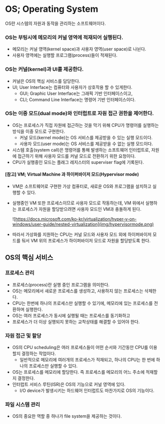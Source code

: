 # OS; Operating System

OS란 시스템의 자원과 동작을 관리하는 소프트웨어이다.

### OS는 부팅시에 메모리의 커널 영역에 적재되어 실행된다.
- 메모리는 커널 영역(kernel space)과 사용자 영역(user space)로 나뉜다.
- 사용자 영역에는 실행할 프로그램(process)들이 적재된다.

### OS는 커널(kernel)과 UI를 제공한다.
- 커널은 OS의 핵심 서비스를 담당한다.
- UI; User Interface는 컴퓨터와 사용자가 상호작용 할 수 있게한다.
    - GUI; Graphic User Interface는 그래픽 기반 인터페이스이고,
    - CLI; Command Line Interface는 명령어 기반 인터페이스이다.

### OS는 이중 모드(dual mode)와 인터럽트로 자원 접근 권한을 제어한다.
- OS는 프로세스가 직접 자원에 접근하는 것을 막기 위해 CPU가 명령어를 실행하는 방식을 이중 모드로 구현한다.
    - 커널 모드(kernel mode)는 OS 서비스를 제공받을 수 있는 실행 모드이다.
    - 사용자 모드(user mode)는 OS 서비스를 제공받을 수 없는 실행 모드이다.
- 시스템 호출(system call)은 명령어를 통해 발생하는 소프트웨어 인터럽트로, 자원에 접근하기 위해 사용자 모드를 커널 모드로 전환하기 위한 요청이다.
- CPU가 실행중인 모드는 플래그 레지스터의 superviser flag에 기록된다.

#### [참고] VM; Virtual Machine 과 하이퍼바이저 모드(Hypervisor mode)
- VM은 소프트웨어로 구현한 가상 컴퓨터로, 새로운 OS와 프로그램을 설치하고 실행할 수 있다.
- 실행중인 VM 또한 프로세스이므로 사용자 모드로 작동하는데, VM 위에서 실행하는 프로세스가 자원을 할당받으려면 사용자 모드인 VM과 충돌하게 된다.

    ![https://docs.microsoft.com/ko-kr/virtualization/hyper-v-on-windows/user-guide/nested-virtualization](img/hypervisormode.png)

- 따라서 가상화를 지원하는 CPU는 커널 모드와 사용자 모드 외에 하이퍼바이저 모드를 둬서 VM 위의 프로세스가 하이퍼바이저 모드로 자원을 할당받도록 한다.


## OS의 핵심 서비스

### 프로세스 관리
- 프로세스(process)란 실행 중인 프로그램을 의미한다.
- OS는 메모리에서 새로운 프로세스를 생성하고, 사용하지 않는 프로세스는 삭제한다.
- CPU는 한번에 하나의 프로세스만 실행할 수 있기에, 메모리에 있는 프로세스를 전환하며 실행한다.
- OS는 여러 프로세스가 동시에 실행될 때는 프로세스를 동기화하고
- 프로세스가 더 이상 실행되지 못하는 교착상태를 해결할 수 있어야 한다.

### 자원 접근 및 할당
- OS의 CPU scheduling은 여러 프로세스들이 어떤 순서와 기간동안 CPU를 이용할지 결정하는 작업이다.
    - 일반적으로 메모리에 여러개의 프로세스가 적재되고, 하나의 CPU는 한 번에 하나의 프로세스만 실행할 수 있다.
- OS는 프로세스를 메모리에 할당한다. 즉 프로세스를 메모리의 어느 주소에 적재할지 결정한다.
- 인터럽트 서비스 루틴(ISR)은 OS의 기능으로 커널 영역에 있다. 
    - I/O device가 발생시키는 하드웨어 인터럽트도 마찬가지로 OS의 기능이다.

### 파일 시스템 관리
- OS의 중요한 역할 중 하나가 file system을 제공하는 것이다.


